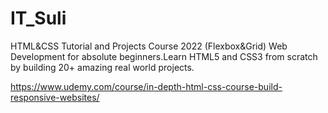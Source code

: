 # IT_Suli

HTML&CSS Tutorial and Projects Course 2022 (Flexbox&Grid)
Web Development for absolute beginners.Learn HTML5 and CSS3 from scratch by building 20+ amazing real world projects.

https://www.udemy.com/course/in-depth-html-css-course-build-responsive-websites/
